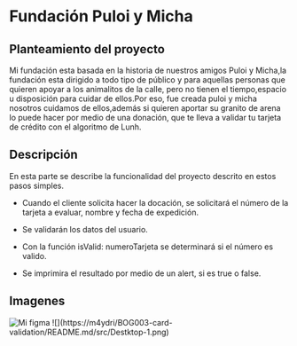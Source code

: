 # Fundación Puloi y Micha

## Planteamiento del proyecto 

Mi fundación esta basada en la historia de nuestros amigos Puloi y Micha,la fundación esta dirigido a todo tipo de público y para aquellas personas que quieren apoyar a los animalitos de la calle, pero no tienen el tiempo,espacio u disposición para cuidar de ellos.Por eso, fue creada puloi y micha nosotros cuidamos de ellos,además si quieren aportar su granito de arena lo puede hacer por medio de una donación, que te lleva a validar tu tarjeta de crédito con el algoritmo de Lunh. 

## Descripción 

En esta parte se describe la funcionalidad del proyecto descrito en estos pasos simples.

* Cuando el cliente solicita hacer la docación, se solicitará el número de la tarjeta a evaluar, nombre y fecha de expedición.

* Se validarán los datos del usuario.
* Con la función isValid: numeroTarjeta se determinará si el número es valido.
* Se imprimira el resultado por medio de un alert, si es true o false.


## Imagenes
<img src="src/Logos/Desktop-1.png" alt="Mi figma"/>
![](https://m4ydri/BOG003-card-validation/README.md/src/Destktop-1.png)

